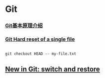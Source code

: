 # Git

### [Git基本原理介绍](https://www.escapelife.site/posts/da89563c.html)

### [Git Hard reset of a single file](https://stackoverflow.com/a/7147320/7379661)

```shell

git checkout HEAD -- my-file.txt

```

## [New in Git: switch and restore](https://www.banterly.net/2021/07/31/new-in-git-switch-and-restore/)
